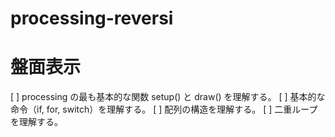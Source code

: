 # processing-reversi

# 盤面表示

[ ] processing の最も基本的な関数 setup() と draw() を理解する。
[ ] 基本的な命令（if, for, switch）を理解する。
[ ] 配列の構造を理解する。
[ ] 二重ループを理解する。
